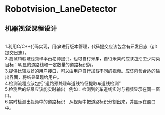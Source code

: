 Robotvision_LaneDetector
====
机器视觉课程设计
----
<br>1.利用C/C++代码实现，用git进行版本管理，代码提交应该包含有开发日志（git提交日志）。
<br>2.测试和验证视频样本由老师提供，也可自行采集，自行采集的应该包括至少两类目标：明显的道路线和一定数量的道路标识牌。
<br>3.提供比较友好的用户接口，可以由用户自行加载不同的视频。应该包含合适的输出界面，将结果呈现给用户。
<br>4.检测流程应该包括“道路预处理车道线特征提取车道线检测”
<br>5.检测后的结果应该能实时输出，例如：检测到的车道线实时与视频显示在同一窗口。
<br>6.实时检测出视频中的道路标识，从视频中把道路标识分割出来，并显示在窗口中。
